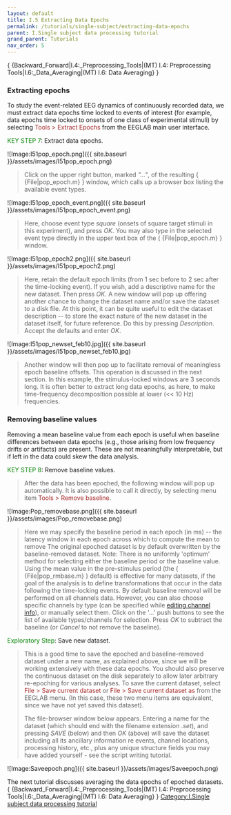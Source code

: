 ```yaml
---
layout: default
title: I.5 Extracting Data Epochs
permalink: /tutorials/single-subject/extracting-data-epochs
parent: I.Single subject data processing tutorial
grand_parent: Tutorials
nav_order: 5
---
```


{ {Backward_Forward\|I.4:_Preprocessing_Tools\|(MT) I.4: Preprocessing
Tools\|I.6:_Data_Averaging\|(MT) I.6: Data Averaging} }

### Extracting epochs

To study the event-related EEG dynamics of continuously recorded data,
we must extract data epochs time locked to events of interest (for
example, data epochs time locked to onsets of one class of experimental
stimuli) by selecting <font color=brown>Tools \> Extract Epochs</font>
from the EEGLAB main user interface.

<font color=green>KEY STEP 7</font>: Extract data epochs.


![Image:I51pop_epoch.png]({{ site.baseurl }}/assets/images/I51pop_epoch.png)


> Click on the upper right button, marked *"…"*, of the resulting {
> {File\|pop_epoch.m} } window, which calls up a browser box listing the
> available event types.


![Image:I51pop_epoch_event.png]({{ site.baseurl }}/assets/images/I51pop_epoch_event.png)


> Here, choose event type *square* (onsets of square target stimuli in
> this experiment), and press *OK*. You may also type in the selected
> event type directly in the upper text box of the { {File\|pop_epoch.m}
> } window.


![Image:I51pop_epoch2.png]({{ site.baseurl }}/assets/images/I51pop_epoch2.png)


> Here, retain the default epoch limits (from 1 sec before to 2 sec
> after the time-locking event). If you wish, add a descriptive name for
> the new dataset. Then press *OK*. A new window will pop up offering
> another chance to change the dataset name and/or save the dataset to a
> disk file. At this point, it can be quite useful to edit the dataset
> description -- to store the exact nature of the new dataset in the
> dataset itself, for future reference. Do this by pressing
> *Description*. Accept the defaults and enter *OK*.


![Image:I51pop_newset_feb10.jpg]({{ site.baseurl }}/assets/images/I51pop_newset_feb10.jpg)


> Another window will then pop up to facilitate removal of meaningless
> epoch baseline offsets. This operation is discussed in the next
> section.
> In this example, the stimulus-locked windows are 3 seconds long. It is
> often better to extract long data epochs, as here, to make
> time-frequency decomposition possible at lower (\<\< 10 Hz)
> frequencies.

### Removing baseline values

Removing a mean baseline value from each epoch is useful when baseline
differences between data epochs (e.g., those arising from low frequency
drifts or artifacts) are present. These are not meaningfully
interpretable, but if left in the data could skew the data analysis.

<font color=green>KEY STEP 8</font>: Remove baseline values.

> After the data has been epoched, the following window will pop up
> automatically. It is also possible to call it directly, by selecting
> menu item <font color=brown>Tools \> Remove baseline</font>.


![Image:Pop_removebase.png]({{ site.baseurl }}/assets/images/Pop_removebase.png)


> Here we may specify the baseline period in each epoch (in ms) -- the
> latency window in each epoch across which to compute the mean to
> remove The original epoched dataset is by default overwritten by the
> baseline-removed dataset. Note: There is no uniformly 'optimum' method
> for selecting either the baseline period or the baseline value. Using
> the mean value in the pre-stimulus period (the { {File\|pop_rmbase.m}
> } default) is effective for many datasets, if the goal of the analysis
> is to define transformations that occur in the data following the
> time-locking events.
> By default baseline removal will be performed on all channels data.
> However, you can also choose specific channels by type (can be
> specified while [editing channel
> info](https://sccn.ucsd.edu/wiki/I.2:_Channel_Locations)), or manually
> select them. Click on the '...' push buttons to see the list of
> available types/channels for selection.
> Press *OK* to subtract the baseline (or *Cancel* to not remove the
> baseline).

<font color=green>Exploratory Step</font>: Save new dataset.

> This is a good time to save the epoched and baseline-removed dataset
> under a new name, as explained above, since we will be working
> extensively with these data epochs. You should also preserve the
> continuous dataset on the disk separately to allow later arbitrary
> re-epoching for various analyses. To save the current dataset, select
> <font color=brown> File \> Save current dataset</font> or
> <font color=brown> File \> Save current dataset as</font> from the
> EEGLAB menu. (In this case, these two menu items are equivalent, since
> we have not yet saved this dataset).
>
> The file-browser window below appears. Entering a name for the dataset
> (which should end with the filename extension *.set*), and pressing
> *SAVE* (below) and then *OK* (above) will save the dataset including
> all its ancillary information re events, channel locations, processing
> history, etc., plus any unique structure fields you may have added
> yourself - see the script writing tutorial.


![Image:Saveepoch.png]({{ site.baseurl }}/assets/images/Saveepoch.png)


The next tutorial discusses averaging the data epochs of epoched
datasets. { {Backward_Forward\|I.4:_Preprocessing_Tools\|(MT) I.4:
Preprocessing Tools\|I.6:_Data_Averaging\|(MT) I.6: Data Averaging} }
[Category:I.Single subject data processing
tutorial](/Category:I.Single_subject_data_processing_tutorial "wikilink")
